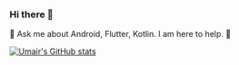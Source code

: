 ### Hi there 👋

💬 Ask me about Android, Flutter, Kotlin. I am here to help. 🙇

[![Umair's GitHub stats](https://github-readme-stats.vercel.app/api?username=umair13adil)](https://github.com/umair13adil/github-readme-stats)
